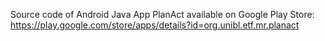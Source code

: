 Source code of Android Java App PlanAct available on Google Play Store: 
https://play.google.com/store/apps/details?id=org.unibl.etf.mr.planact
